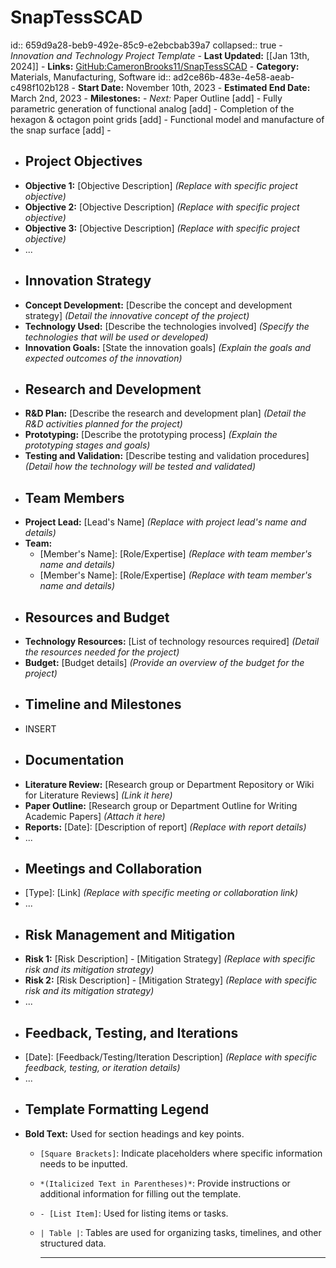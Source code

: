 # SnapTessSCAD
id:: 659d9a28-beb9-492e-85c9-e2ebcbab39a7
collapsed:: true
	- *Innovation and Technology Project Template*
	- **Last Updated:** [[Jan 13th, 2024]]
	- **Links:** [GitHub:CameronBrooks11/SnapTessSCAD](https://github.com/CameronBrooks11/SnapTessSCAD)
	- **Category:** Materials, Manufacturing, Software
	  id:: ad2ce86b-483e-4e58-aeab-c498f102b128
	- **Start Date:** November 10th, 2023
	- **Estimated End Date:** March 2nd, 2023
	- **Milestones:**
		- *Next:* Paper Outline [add]
		- Fully parametric generation of functional analog [add]
		- Completion of the hexagon & octagon point grids [add]
		- Functional model and manufacture of the snap surface [add]
	-
- ## Project Objectives
- **Objective 1:** [Objective Description] *(Replace with specific project objective)*
- **Objective 2:** [Objective Description] *(Replace with specific project objective)*
- **Objective 3:** [Objective Description] *(Replace with specific project objective)*
- ...
- ## Innovation Strategy
- **Concept Development:** [Describe the concept and development strategy] *(Detail the innovative concept of the project)*
- **Technology Used:** [Describe the technologies involved] *(Specify the technologies that will be used or developed)*
- **Innovation Goals:** [State the innovation goals] *(Explain the goals and expected outcomes of the innovation)*
- ## Research and Development
- **R&D Plan:** [Describe the research and development plan] *(Detail the R&D activities planned for the project)*
- **Prototyping:** [Describe the prototyping process] *(Explain the prototyping stages and goals)*
- **Testing and Validation:** [Describe testing and validation procedures] *(Detail how the technology will be tested and validated)*
- ## Team Members
- **Project Lead:** [Lead's Name] *(Replace with project lead's name and details)*
- **Team:**
	- [Member's Name]: [Role/Expertise] *(Replace with team member's name and details)*
	- [Member's Name]: [Role/Expertise] *(Replace with team member's name and details)*
- ## Resources and Budget
- **Technology Resources:** [List of technology resources required] *(Detail the resources needed for the project)*
- **Budget:** [Budget details] *(Provide an overview of the budget for the project)*
- ## Timeline and Milestones
- INSERT
- ## Documentation
- **Literature Review:** [Research group or Department Repository or Wiki for Literature Reviews] *(Link it here)*
- **Paper Outline:** [Research group or Department Outline for Writing Academic Papers] *(Attach it here)*
- **Reports:** [Date]: [Description of report] *(Replace with report details)*
- ...
- ## Meetings and Collaboration
- [Type]: [Link] *(Replace with specific meeting or collaboration link)*
- ...
- ## Risk Management and Mitigation
- **Risk 1:** [Risk Description] - [Mitigation Strategy] *(Replace with specific risk and its mitigation strategy)*
- **Risk 2:** [Risk Description] - [Mitigation Strategy] *(Replace with specific risk and its mitigation strategy)*
- ...
- ## Feedback, Testing, and Iterations
- [Date]: [Feedback/Testing/Iteration Description] *(Replace with specific feedback, testing, or iteration details)*
- ...
- ## Template Formatting Legend
- **Bold Text:** Used for section headings and key points.
	- `[Square Brackets]`: Indicate placeholders where specific information needs to be inputted.
	- `*(Italicized Text in Parentheses)*`: Provide instructions or additional information for filling out the template.
	- `- [List Item]`: Used for listing items or tasks.
	- `| Table |`: Tables are used for organizing tasks, timelines, and other structured data.
	  
	  ---